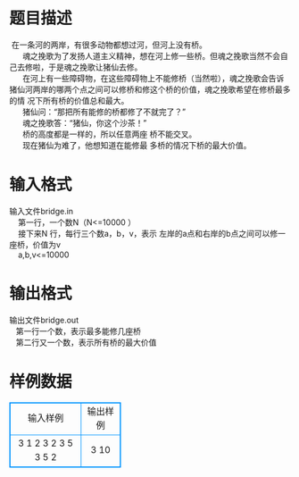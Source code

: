 # 

 
 # 题目描述 
&nbsp;在一条河的两岸，有很多动物都想过河，但河上没有桥。&nbsp;<BR>&nbsp;&nbsp;&nbsp;&nbsp;&nbsp;&nbsp;魂之挽歌为了发扬人道主义精神，想在河上修一些桥。但魂之挽歌当然不会自己去修啦，于是魂之挽歌让猪仙去修。&nbsp;<BR>&nbsp;&nbsp;&nbsp;&nbsp;&nbsp;&nbsp;在河上有一些障碍物，在这些障碍物上不能修桥（当然啦），魂之挽歌会告诉猪仙河两岸的哪两个点之间可以修桥和修这个桥的价值，魂之挽歌希望在修桥最多的情&nbsp;况下所有桥的价值总和最大。&nbsp;<BR>&nbsp;&nbsp;&nbsp;&nbsp;&nbsp;&nbsp;猪仙问：“那把所有能修的桥都修了不就完了？”&nbsp;<BR>&nbsp;&nbsp;&nbsp;&nbsp;&nbsp;&nbsp;魂之挽歌答：“猪仙，你这个沙茶！”&nbsp;<BR>&nbsp;&nbsp;&nbsp;&nbsp;&nbsp;&nbsp;桥的高度都是一样的，所以任意两座&nbsp;桥不能交叉。&nbsp;<BR>&nbsp;&nbsp;&nbsp;&nbsp;&nbsp;&nbsp;现在猪仙为难了，他想知道在能修最&nbsp;多桥的情况下桥的最大价值。&nbsp; 

 
 # 输入格式 
输入文件bridge.in&nbsp;<BR>&nbsp;&nbsp;&nbsp;&nbsp;第一行，一个数N（N&lt;=10000&nbsp;）<BR>&nbsp;&nbsp;&nbsp;&nbsp;接下来N&nbsp;行，每行三个数a，b，v，表示&nbsp;左岸的a点和右岸的b点之间可以修一座桥，价值为v&nbsp;<BR>&nbsp;&nbsp;&nbsp;&nbsp;a,b,v&lt;=10000 

 
 # 输出格式 
输出文件bridge.out&nbsp;<BR>&nbsp;&nbsp;&nbsp;第一行一个数，表示最多能修几座桥&nbsp;<BR>&nbsp;&nbsp;&nbsp;第二行又一个数，表示所有桥的最大价值 
# 样例数据
<style>
        table,table tr th, table tr td { border:1px solid #0094ff; }
        table { width: 200px; min-height: 25px; line-height: 25px; text-align: center; border-collapse: collapse;}   
    </style>
<table>
	<tr>
		<td>输入样例</td>
		<td>输出样例</td>
	</tr>
<tr><td>3 
1 2 3 
2 3 5 
3 5 2 </td><td>3
10
</td></tr></table>
